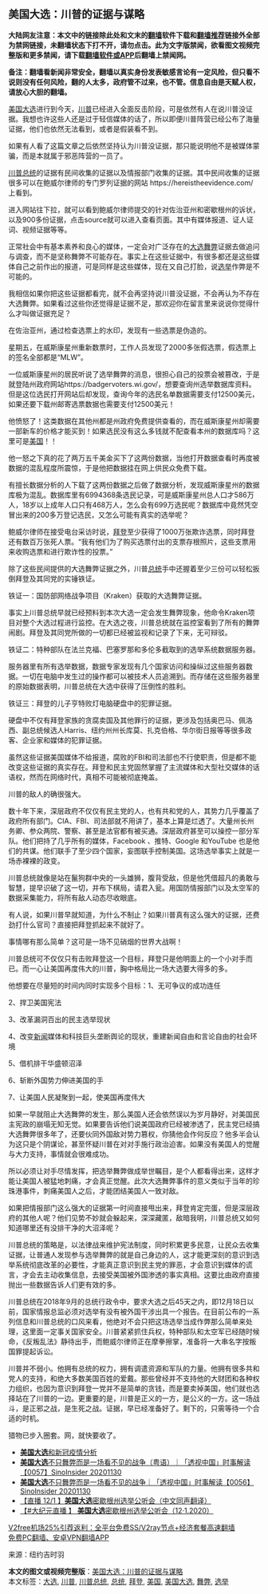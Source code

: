  <h2>美国大选：川普的证据与谋略</h2> <p class="notice"><b>大陆网友注意：本文中的链接除此处和文末的<a href="https://github.com/bannedbook/fanqiang" >翻墙</a>软件下载和<a href="https://github.com/killgcd/justmysocks/blob/master/README.md">翻墙推荐</a>链接外全部为禁网链接，未翻墙状态下打不开，请勿点击。此为文字版禁闻，欲看图文视频完整版和更多禁闻，请下载<a href="https://github.com/bannedbook/fanqiang">翻墙软件或APP</a>后翻墙上禁闻网。</p><p>备注：翻墙看新闻非常安全，翻墙以真实身份发表敏感言论有一定风险，但只看不说则没有任何风险，翻的人太多，政府管不过来，也不管。信息自由是天赋人权，请放心大胆的翻墙。</b></p>  <div class="entry"> <p id="conimg"><a href="https://www.bannedbook.org/bnews/tag/%e7%be%8e%e5%9b%bd%e5%a4%a7%e9%80%89/" class="st_tag internal_tag" rel="tag" title="标签 美国大选 下的日志">美国大选</a>进行到今天，<a href="https://www.bannedbook.org/bnews/tag/%e5%b7%9d%e6%99%ae/" class="st_tag internal_tag" rel="tag" title="标签 川普 下的日志">川普</a>已经进入全面反击阶段，可是依然有人在说川普没证据。我想也许这些人还是过于轻信媒体的话了，所以即便川普阵营已经公布了海量证据，他们也依然无法看到，或者是假装看不到。</p> <p>如果有人看了这篇文章之后依然坚持认为川普没证据，那只能说明他不是被媒体蒙骗，而是本就属于邪恶阵营的一员了。</p> <p><a href="https://www.bannedbook.org/bnews/tag/%E5%B7%9D%E6%99%AE%E6%80%BB%E7%BB%9F/" class="st_tag internal_tag" rel="tag" title="标签 川普总统 下的日志">川普总统</a>的证据有民间收集的证据以及情报部门收集的证据。其中民间收集的证据很多可以在鲍威尔律师的专门罗列证据的网站 https://hereistheevidence.com/ 上看到。</p> <p>进入网站往下拉，就可以看到鲍威尔律师提交的针对佐治亚州和密歇根州的诉状，以及900多份证据，点击source就可以进入查看页面。其中有媒体报道、证人证词、视频证据等等。</p> <p>正常社会中有基本素养和良心的媒体，一定会对广泛存在的<a href="https://www.bannedbook.org/bnews/tag/%e5%a4%a7%e9%80%89/" class="st_tag internal_tag" rel="tag" title="标签 大选 下的日志">大选</a><a href="https://www.bannedbook.org/bnews/tag/%E8%88%9E%E5%BC%8A/" class="st_tag internal_tag" rel="tag" title="标签 舞弊 下的日志">舞弊</a>证据去做追问与调查，而不是坚称舞弊不可能存在。事实上在这些证据中，有很多都还是这些媒体自己之前作出的报道，可是同样是这些媒体，现在又自己打脸，说<a href="https://www.bannedbook.org/bnews/tag/%e9%80%89%e4%b8%be/" class="st_tag internal_tag" rel="tag" title="标签 选举 下的日志">选举</a>作弊是不可能的。</p> <p>我相信如果你把这些证据都看完，就不会再坚持说川普没证据，不会再认为不存在大选舞弊。如果看过这些你还觉得是证据不足，那欢迎你在留言里来说说你觉得什么才叫做证据充足？</p> <p>在佐治亚州，通过检查选票上的水印，发现有一些选票是伪造的。</p> <p>星期五，在威斯康星州重新数票时，工作人员发现了2000多张假选票，假选票上的签名全部都是“MLW”。</p> <p>一位威斯康星州的居民听说了选举舞弊的消息，很担心自己的投票会被篡改，于是就登陆州政府网站https://badgervoters.wi.gov/，想要查询州选举数据库资料。但是这位选民打开网站后却发现，查询今年的选民名单数据需要支付12500美元，如果还要下载州邮寄选票数据也需要支付12500美元！</p> <p>他愤怒了！这类数据在其他州都是州政府免费提供查看的，而在威斯康星州却需要一部新车的价格才能买到！如果选民没有这么多钱就不配查看本州的数据库吗？这里可是<a href="https://www.bannedbook.org/bnews/tag/%e7%be%8e%e5%9b%bd/" class="st_tag internal_tag" rel="tag" title="标签 美国 下的日志">美国</a>！！</p>  <p>他一怒之下真的花了两万五千美金买下了这两份数据，当他打开数据查看时再度被数据的混乱程度所震惊，于是他把数据挂在网上供民众免费下载。</p> <p>有擅长数据分析的人下载了这两份数据之后做了数据分析，发现威斯康星州的数据库极为混乱。数据库里有6994368条选民记录，可是威斯康星州总人口才586万人，18岁以上成年人口只有468万人，怎么会有699万选民呢？数据库中竟然凭空冒出来的200多万登记选民，又怎么可能有真实的选举呢？</p> <p>鲍威尔律师在接受电台采访时说，<a href="https://www.bannedbook.org/bnews/tag/%e6%8b%9c%e7%99%bb/" class="st_tag internal_tag" rel="tag" title="标签 拜登 下的日志">拜登</a>至少获得了1000万张欺诈选票，同时拜登还有数百万张死人票。“我有他们为了购买选票付出的支票存根照片，这些支票用来收购选票和进行欺诈性的投票。”</p> <p>除了这些民间提供的大选舞弊证据之外，川普<a href="https://www.bannedbook.org/bnews/tag/%e6%80%bb%e7%bb%9f/" class="st_tag internal_tag" rel="tag" title="标签 总统 下的日志">总统</a>手中还握着至少三份可以轻松扳倒拜登及其同党的实锤铁证。</p> <p>铁证一：国防部网络战争项目（Kraken）获取的大选舞弊证据。</p> <p>事实上川普总统早就已经预料到本次大选一定会发生舞弊现象，他命令Kraken项目对整个大选过程进行监控。在大选之夜，川普总统就在监控室看到了所有的舞弊闹剧。拜登及其同党所做的一切都已经被监视和记录了下来，无可辩驳。</p> <p>铁证二：特种部队在法兰克福、巴塞罗那和多伦多截取到的选举系统数据服务器。</p> <p>服务器里有所有选举数据，数据专家发现有几个国家访问和操纵过这些服务器数据。一切在电脑中发生过的操作都可以被技术人员追溯到。而存储在这些服务器里的原始数据表明，川普总统在大选中获得了压倒性的胜利。</p> <p>铁证三：拜登的儿子亨特败灯电脑硬盘中的犯罪证据。</p> <p>硬盘中不仅有拜登家族的贪腐卖国及其他罪行的证据，更涉及包括奥巴马、佩洛西、副总统候选人Harris、纽约州州长库莫、扎克伯格、华尔街日报等等很多政客、企业家和媒体的犯罪证据。</p>  <p>虽然这些证据美国媒体不给报道，腐败的FBI和司法部也不行使职责，但是都不能改变这些证据的真实存在。拜登和民主党固然掌握了主流媒体和大型社交媒体的话语权，然而在网络时代，真相不可能被彻底掩盖。</p> <p>川普的敌人的确很强大。</p> <p>数十年下来，深层政府不仅仅有民主党的人，也有共和党的人，其势力几乎覆盖了政府所有部门。CIA、FBI、司法部就不用讲了，基本上算是烂透了。大量州长州务卿、参众两院、警察、甚至是法官都有被买通。深层政府甚至可以操控一部分军队。他们把持了几乎所有的媒体，Facebook 、推特、Google 和YouTube 也是他们的共谋。他们联手了至少四个国家，妄图联手控制美国。这场选举事实上就是一场赤裸裸的政变。</p> <p>川普总统就像是站在鬣狗群中央的一头雄狮，腹背受敌，但是他凭借超凡的勇敢与智慧，提早识破了这一切，并布下棋局，请君入瓮。用国防情报部门以及太空军的数据采集能力，将所有敌人动态尽收眼底。</p> <p>有人说，如果川普早就知道，为什么不制止？如果川普真有这么强大的证据，还费劲打什么官司？直接把拜登抓起来不就好了。</p> <p>事情哪有那么简单？这可是一场不见硝烟的世界大战啊！</p> <p>川普总统可不仅仅只有击败拜登这一个目标，拜登只是他明面上的一个小对手而已。而一心让美国再度伟大的川普，胸中格局比一场大选要大得多的多。</p> <p>他想要在尽量短的时间内同时实现多个目标：1、无可争议的成功连任</p> <p>2、捍卫美国宪法</p> <p>3、改革漏洞百出的民主选举现状</p>  <p>4、改变<span class='wp_keywordlink_affiliate'><a href="https://www.bannedbook.org/" title="新闻">新闻</a></span>媒体和科技巨头垄断舆论的现状，重建新闻自由和言论自由的社会环境</p> <p>5、借机排干华盛顿沼泽</p> <p>6、斩断外国势力伸进美国的手</p> <p>7、让美国人民凝聚到一起，使美国再度伟大</p> <p>如果一早就阻止大选舞弊的发生，那么美国人还会依然误以为岁月静好，对美国民主宪政的崩塌无知无觉。如果要告诉他们说美国政府已经被渗透了，民主党已经搞大选舞弊很多年了，还要伙同外国敌对势力篡权，你猜他会作何反应？他多半会认为这只是个阴谋论，甚至怀疑川普在对对手施行政治迫害。如果没有美国人的觉醒与大力支持，事情就会很难成功。</p> <p>所以必须让对手尽情发挥，把选举舞弊做成举世瞩目，是个人都看得出来，这样才能让美国人被猛地刺痛，才会真正觉醒。此次大选舞弊事件的意义类似于当年的珍珠港事件，刺痛美国人之后，才能团结美国人一致对敌。</p> <p>如果把情报部门这么强大的证据第一时间直接甩出来，拜登肯定完蛋，但是深层政府的其他人呢？他们见势不妙就会躲起来，深深藏匿，敌暗我明，川普总统又如何知道哪里还有没排干净的大沼泽呢？</p> <p>川普总统的策略是，以法律战来维护宪法制度，同时积累更多民意，让民众去收集证据，让普通人发现参与选举舞弊的就是自己身边的人，这才能更深刻的意识到选举系统彻底改革的必要性，才能真正意识到民主党的罪恶，才会意识到媒体的谎言，才会去主动收集信息，去接受美国被外国渗透的事实真相。这要比由政府直接抛出一些数据告诉人们更有效的多。</p> <p>川普总统在2018年9月的总统行政令中，要求大选之后45天之内，即12月18日以前，国家情报总监必须对选举有没有被外国干涉出具一个报告。在目前公布的一系列信息和川普总统的口风来看，他绝对不会只把这场选举当成作弊那么简单来处理，这里面一定事关国家安全。川普紧紧抓住兵权，特种部队和太空军已经随时候命，《反叛乱法》静待出手，而鲍威尔律师正在摩拳擦掌，准备将一大串名字按叛国罪提起诉讼。</p> <p>川普并不弱小。他拥有总统的权力，拥有调遣资源和军队的力量。他拥有很多共和党人的支持，和绝大多数美国百姓的爱戴。那些曾经并不支持他的大财团和各种权力组织，也因为意识到拜登一党并不是简单的贪钱，而是要卖掉美国，他们就也选择站在了川普的一边。更重要的是，川普是正义的一方，是公义的一方。这一场战斗，是正邪之战，是生死之战。证据，早已经准备好了。剩下的，只需等待一个合适的时机。</p>  <p>猎物已步入圈套。网，就快要收了。</p> <ul class='op-related-articles' title='相关阅读'> <li><a href='https://www.bannedbook.org/bnews/bannedvideo/20201201/1440187.html' target='_blank'><b>美国大选</b>和新冠疫情分析</a></li> <li><a href='https://www.bannedbook.org/bnews/bannedvideo/20201201/1440136.html' target='_blank'><b>美国大选</b>不只舞弊而是一场看不见的战争（粤语）｜「透视中国」时事解读【0057】SinoInsider 20201130</a></li> <li><a href='https://www.bannedbook.org/bnews/bannedvideo/20201201/1440135.html' target='_blank'><b>美国大选</b>不只舞弊而是一场看不见的战争｜「透视中国」时事解读【0056】SinoInsider 20201130</a></li> <li><a href='https://www.bannedbook.org/bnews/bannedvideo/20201201/1440065.html' target='_blank'>【直播 12/1 】<b>美国大选</b>密歇根州选举公听会（中文同声翻译）</a></li> <li><a href='https://www.bannedbook.org/bnews/bannedvideo/20201201/1440063.html' target='_blank'>【#大纪元直播 】 <b>美国大选</b>密歇根州选举公听会（12·1.2020）</a></li> </ul> <p class="texttj"> <a href="https://github.com/bannedbook/fanqiang/wiki/V2ray%E6%9C%BA%E5%9C%BA" target="_blank">V2free机场25%引荐返利：全平台免费SS/V2ray节点+经济套餐高速翻墙</a><br/> <a href="https://github.com/bannedbook/fanqiang/wiki/%E7%A6%81%E9%97%BB%E7%BD%91%E5%AE%89%E5%8D%93%E7%BF%BB%E5%A2%99%E6%96%B0%E9%97%BBAPP" target="_blank">免费PC翻墙、安卓VPN翻墙APP</a></p><p> 来源：纽约吉时羽 </p><a name='sharetosocial'></a>       <div><b>本文的图文或视频完整版</b>：<a href='https://www.bannedbook.org/bnews/comments/20201201/1440220.html'>美国大选：川普的证据与谋略</a></div>  </div><!--END ENTRY--> <div class="postfooter"> <div>本文标签：<a href="https://www.bannedbook.org/bnews/tag/%e5%a4%a7%e9%80%89/" rel="tag">大选</a>, <a href="https://www.bannedbook.org/bnews/tag/%e5%b7%9d%e6%99%ae/" rel="tag">川普</a>, <a href="https://www.bannedbook.org/bnews/tag/%E5%B7%9D%E6%99%AE%E6%80%BB%E7%BB%9F/" rel="tag">川普总统</a>, <a href="https://www.bannedbook.org/bnews/tag/%e6%80%bb%e7%bb%9f/" rel="tag">总统</a>, <a href="https://www.bannedbook.org/bnews/tag/%e6%8b%9c%e7%99%bb/" rel="tag">拜登</a>, <a href="https://www.bannedbook.org/bnews/tag/%e7%be%8e%e5%9b%bd/" rel="tag">美国</a>, <a href="https://www.bannedbook.org/bnews/tag/%e7%be%8e%e5%9b%bd%e5%a4%a7%e9%80%89/" rel="tag">美国大选</a>, <a href="https://www.bannedbook.org/bnews/tag/%E8%88%9E%E5%BC%8A/" rel="tag">舞弊</a>, <a href="https://www.bannedbook.org/bnews/tag/%e9%80%89%e4%b8%be/" rel="tag">选举</a></div>  </div><!--END POSTFOOTER--> 